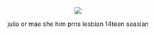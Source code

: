 

  <p align="center">
</p>
 <p align="center">
<img src="https://file.garden/Zy4Qac38k0TT_wEe/image-removebg-preview%20(25).png" data-canonical-src="(https://files.catbox.moe/2pyikv.png)" width =  />
</p>

<p align="center">
 julia or mae she him prns lesbian 14teen seasian
</p>



